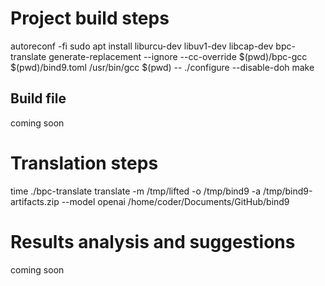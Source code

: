 # Project build steps

autoreconf -fi
sudo apt install liburcu-dev libuv1-dev libcap-dev
bpc-translate generate-replacement --ignore --cc-override $(pwd)/bpc-gcc $(pwd)/bind9.toml /usr/bin/gcc $(pwd) -- ./configure --disable-doh
make

## Build file

coming soon

# Translation steps

time ./bpc-translate translate -m /tmp/lifted -o /tmp/bind9 -a /tmp/bind9-artifacts.zip  --model openai /home/coder/Documents/GitHub/bind9


# Results analysis and suggestions

coming soon



